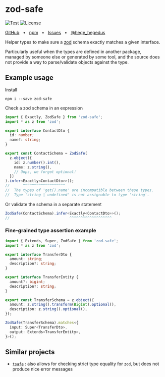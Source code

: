 # zod-safe

<p>
  <a href="https://github.com/sorgloomer/zod-safe/actions?query=branch%3Amaster"><img src="https://github.com/sorgloomer/zod-safe/actions/workflows/test.yml/badge.svg?event=push&branch=master" alt="Test" /></a>
  <a href="https://opensource.org/licenses/MIT" rel="nofollow"><img src="https://img.shields.io/github/license/sorgloomer/zod-safe" alt="License"></a>
</p>

<div>
  <a href="https://github.com/sorgloomer/zod-safe">GitHub</a>
  <span>&nbsp;&nbsp;•&nbsp;&nbsp;</span>
  <a href="https://www.npmjs.com/package/zod-safe">npm</a>
  <span>&nbsp;&nbsp;•&nbsp;&nbsp;</span>
  <a href="https://github.com/sorgloomer/zod-safe/issues/new">Issues</a>
  <span>&nbsp;&nbsp;•&nbsp;&nbsp;</span>
  <a href="https://twitter.com/hege_hegedus">@hege_hegedus</a>
  <br />
</div>

Helper types to make sure a [zod](https://zod.dev/?id=basic-usage) schema exactly matches a given interface.

Particularly useful when the types are defined in another package, managed by someone else or generated by some tool,
and the source does not provide a way to parse/validate objects against the type.


## Example usage

Install

```shell
npm i --save zod-safe
```

Check a zod schema in an expression

```typescript
import { Exactly, ZodSafe } from 'zod-safe';
import * as z from 'zod';

export interface ContactDto {
  id: number;
  name?: string;
}

export const ContactSchema = ZodSafe(
  z.object({
    id: z.number().int(),
    name: z.string(),
    // Oops, we forgot optional!
  })
).infer<Exactly<ContactDto>>();
//      ^^^^^^^^^^^^^^^^^^^
//  The types of 'get().name' are incompatible between these types.
//  Type 'string | undefined' is not assignable to type 'string'.
```

Or validate the schema in a separate statement

```typescript
ZodSafe(ContactSchema).infer<Exactly<ContactDto>>();
//                           ^^^^^^^^^^^^^^^^^^^
```

### Fine-grained type assertion example

```typescript
import { Extends, Super, ZodSafe } from 'zod-safe';
import * as z from 'zod';

export interface TransferDto {
  amount: string;
  description?: string;
}

export interface TransferEntity {
  amount?: bigint;
  description?: string;
}

export const TransferSchema = z.object({
  amount: z.string().transform(BigInt).optional(),
  description: z.string().optional(),
});

ZodSafe(TransferSchema).matches<{
  input: Super<TransferDto>,
  output: Extends<TransferEntity>,
}>();
```


## Similar projects

- [`tsafe`](https://github.com/garronej/tsafe) : also allows for checking strict type equality for `zod`, but does not
  produce nice error messages
